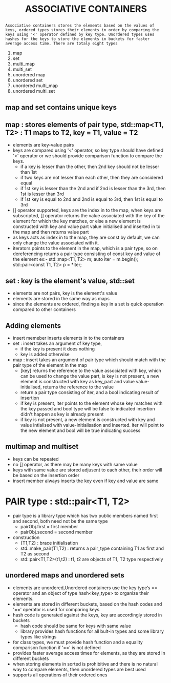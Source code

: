 # <p style="text-align:center">ASSOCIATIVE CONTAINERS</p>
    Associative containers stores the elements based on the values of keys, ordered types stores their elements in order by comparing the keys using '<' operator defined by key type. Unordered types uses hashes for the keys to store the elements in buckets for faster average access time. There are totaly eight types
1. map  
2. set
3. multi_map
4. multi_set
5. unordered map
6. unordered set
7. unordered multi_map
8. unordered multi_set

## map and set contains unique keys
## map : stores elements of pair type, std::map<T1, T2>  : T1 maps to T2, key = T1,  value = T2
- elements are key-value pairs 
- keys are compared using '<' operator, so key type should have defined '<' operator or we should provide comparison function to compare the keys.
    * if a key is lesser than the other, then 2nd key should not be lesser than 1st
    * if two keys are not lesser than each other, then they are considered equal
    * if 1st key is lesser than the 2nd and if 2nd is lesser than the 3rd, then 1st is lesser than 3rd
    * if 1st key is equal to 2nd and 2nd is equal to 3rd, then 1st is equal to 3rd
- [] operator supported, keys are the index in to the map, when keys are subscripted, [] operator returns the value associated with the key of the element for which the key matches, or else a new element is constructed with key and value part value initialised and inserted in to the map and then returns value part 
- as keys acts as index in to the map, they are const by default, we can only change the value associated with it.
- iterators points to the element in the map, which is a pair type, so on dereferencing returns a pair type consisting of const key and value of the element
    ex:- std::map<T1, T2> m;
        auto iter = m.begin();
        std::pair<const T1, T2> p = *iter;

## set : key is the element's value, std::set<T> 
- elements are not pairs, key is the element's value
- elements are stored in the same way as maps
- since the elements are ordered, finding a key in a set is quick operation compared to other containers

## Adding elements
- insert memeber inserts elements in to the containers
- set : insert takes an argument of key type, 
    * if the key is present it does nothing
    * key is added otherwise
- map : insert takes an argument of pair type which should match with the pair type of the element in the map
    * [key] returns the reference to the value associated with key, which can be used to change the value part, is key is not present, a new element is constructed with key as key_part and value value-initialised, returns the reference to the value
    * return a pair type consisting of iter, and a bool indicating result of insertion
    * if key is present, iter points to the element whose key matches with the key passed and bool type will be false to indicated insertion didn't happen as key is already present
    * if key is not present, a new element is constructed with key and value intialised with value-initialisation and inserted. iter will point to the new element and bool will be true indicating success

## multimap and multiset
- keys can be repeated
- no [] operator, as there may be many keys with same value
- keys with same value are stored adjusent to each other, their order will be based on the insertion order
- insert member always inserts the key even if key and value are same 

# PAIR type : std::pair<T1, T2>
- pair type is a library type which has two public members named first and second, both need not be the same type
    * pairObj.first = first member
    * pairObj.second = second member
- construction
    * {T1,T2} : brace initialisation
    * std::make_pair(T1,T2) : returns a pair_type containing T1 as first and T2 as second
    * std::pair<T1,T2>(t1,t2) : t1, t2 are objects of T1, T2 type respectively

## unordered maps and unordered sets
- elements are unordered,Unordered containers use the key type’s == operator and an object of type hash<key_type> to organize their elements.
- elements are stored in different buckets, based on the hash codes and '==' operator is used for comparing keys
- hash code is generated against the keys, key are accordingly stored in buckets
    * hash code should be same for keys with same value
    * library provides hash functions for all bult-in types and some library types like strings
- for class types, we must provide hash function and a equality comparison function if '==' is not defined
- provides faster average access times for elements, as they are stored in different buckets
- when storing elements in sorted is prohibitive and there is no natural way to compare elements, then unordered types are best used
- supports all operations of their ordered ones





